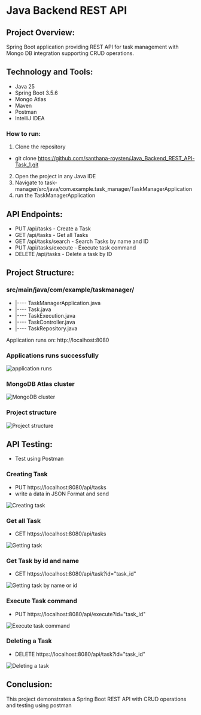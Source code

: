 # Java Backend REST API

## Project Overview:
Spring Boot application providing REST API for task management with Mongo DB integration supporting CRUD operations.

## Technology and Tools:
- Java 25
- Spring Boot 3.5.6
- Mongo Atlas
- Maven
- Postman
- IntelliJ IDEA

### How to run:
1. Clone the repository
- git clone https://github.com/santhana-roysten/Java_Backend_REST_API-Task_1.git
2. Open the project in any Java IDE
3. Navigate to task-manager/src/java/com.example.task_manager/TaskManagerApplication
4. run the TaskManagerApplication

## API Endpoints:
- PUT /api/tasks - Create a Task
- GET /api/tasks - Get all Tasks
- GET /api/tasks/search - Search Tasks by name and ID
- PUT /api/tasks/execute - Execute task command
- DELETE /api/tasks - Delete a task by ID

## Project Structure:
### src/main/java/com/example/taskmanager/
- |---- TaskManagerApplication.java
- |---- Task.java 
- |---- TaskExecution.java
- |---- TaskController.java
- |---- TaskRepository.java

Application runs on: http://localhost:8080

### Applications runs successfully
![application runs]( api_testing_screenshots/connectionsuccess.png)
### MongoDB Atlas cluster
![MongoDB cluster](api_testing_screenshots/mongodbcluster.png)
### Project structure
![Project structure](api_testing_screenshots/Projectstructure.png)

## API Testing:
- Test using Postman 
### Creating Task
- PUT https://localhost:8080/api/tasks
- write a data in JSON Format and send

![Creating task](api_testing_screenshots/creatingtask.png)
### Get all Task
- GET https://localhost:8080/api/tasks

![Getting task](api_testing_screenshots/Testsearch.png)
### Get Task by id and name
- GET https://localhost:8080/api/task?id="task_id"

![Getting task by name or id](api_testing_screenshots/searchbyid.png)
### Execute Task command
- PUT https://localhost:8080/api/execute?id="task_id"

![Execute task command](api_testing_screenshots/testexecute.png)
### Deleting a Task
- DELETE https://localhost:8080/api/task?id="task_id"

![Deleting a task](api_testing_screenshots/testdelete.png)

## Conclusion:
This project demonstrates a Spring Boot REST API with CRUD operations and testing using postman



